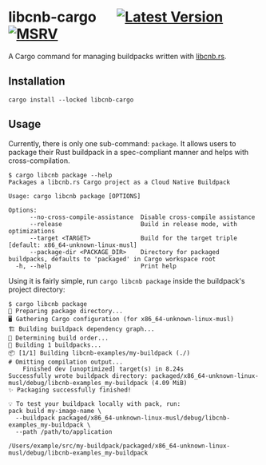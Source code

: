 # libcnb-cargo &emsp; [![Latest Version]][crates.io] [![MSRV]][install-rust]

A Cargo command for managing buildpacks written with [libcnb.rs](https://github.com/heroku/libcnb.rs).

## Installation

```shell
cargo install --locked libcnb-cargo
```

## Usage

Currently, there is only one sub-command: `package`. It allows users to package their
Rust buildpack in a spec-compliant manner and helps with cross-compilation.

```console
$ cargo libcnb package --help
Packages a libcnb.rs Cargo project as a Cloud Native Buildpack

Usage: cargo libcnb package [OPTIONS]

Options:
      --no-cross-compile-assistance  Disable cross-compile assistance
      --release                      Build in release mode, with optimizations
      --target <TARGET>              Build for the target triple [default: x86_64-unknown-linux-musl]
      --package-dir <PACKAGE_DIR>    Directory for packaged buildpacks, defaults to 'packaged' in Cargo workspace root
  -h, --help                         Print help
```

Using it is fairly simple, run `cargo libcnb package` inside the buildpack's
project directory:

```console
$ cargo libcnb package
🚚 Preparing package directory...
🖥️ Gathering Cargo configuration (for x86_64-unknown-linux-musl)
🏗️ Building buildpack dependency graph...
🔀 Determining build order...
🚚 Building 1 buildpacks...
📦 [1/1] Building libcnb-examples/my-buildpack (./)
# Omitting compilation output...
    Finished dev [unoptimized] target(s) in 8.24s
Successfully wrote buildpack directory: packaged/x86_64-unknown-linux-musl/debug/libcnb-examples_my-buildpack (4.09 MiB)
✨ Packaging successfully finished!

💡 To test your buildpack locally with pack, run:
pack build my-image-name \
  --buildpack packaged/x86_64-unknown-linux-musl/debug/libcnb-examples_my-buildpack \
  --path /path/to/application

/Users/example/src/my-buildpack/packaged/x86_64-unknown-linux-musl/debug/libcnb-examples_my-buildpack
```

[Latest Version]: https://img.shields.io/crates/v/libcnb-cargo.svg
[crates.io]: https://crates.io/crates/libcnb-cargo
[MSRV]: https://img.shields.io/badge/MSRV-rustc_1.76+-lightgray.svg
[install-rust]: https://www.rust-lang.org/tools/install

